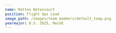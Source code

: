```yaml
---
name: Matteo Betancourt
position: Flight Ops Lead
image_path: /images/team_members/default_temp.png
yearmajor: B.S. 2025, MechE
---
```

